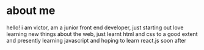 # about me

hello! i am victor, 
am a junior front end developer, just starting out
love learning new things about the web,
just learnt html and css to a good extent and
presently learning javascript and hoping to learn react.js soon after

